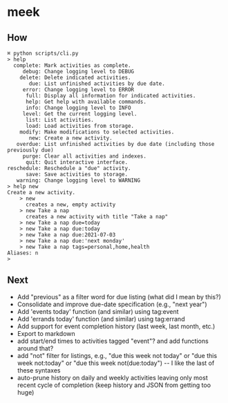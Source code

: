 # meek

## How

```
⌘ python scripts/cli.py 
> help
  complete: Mark activities as complete.
     debug: Change logging level to DEBUG
    delete: Delete indicated activities.
       due: List unfinished activities by due date.
     error: Change logging level to ERROR
      full: Display all information for indicated activities.
      help: Get help with available commands.
      info: Change logging level to INFO
     level: Get the current logging level.
      list: List activities.
      load: Load activities from storage.
    modify: Make modifications to selected activities.
       new: Create a new activity.
   overdue: List unfinished activities by due date (including those previously due)
     purge: Clear all activities and indexes.
      quit: Quit interactive interface.
reschedule: Reschedule a "due" activity.
      save: Save activities to storage.
   warning: Change logging level to WARNING
> help new
Create a new activity.
    > new
      creates a new, empty activity
    > new Take a nap
      creates a new activity with title "Take a nap"
    > new Take a nap due=today
    > new Take a nap due:today
    > new Take a nap due:2021-07-03
    > new Take a nap due:'next monday'
    > new Take a nap tags=personal,home,health
Aliases: n
>
```

## Next

- Add "previous" as a filter word for due listing (what did I mean by this?)
- Consolidate and improve due-date specification (e.g., "next year")
- Add 'events today' function (and similar) using tag:event
- Add 'errands today' function (and similar) using tag:errand
- Add support for event completion history (last week, last month, etc.)
- Export to markdown
- add start/end times to activities tagged "event"? and add functions around that?
- add "not" filter for listings, e.g., "due this week not today" or "due this week not:today" or "due this week not(due:today") -- I like the last of these syntaxes
- auto-prune history on daily and weekly activities leaving only most recent cycle of completion (keep history and JSON from getting too huge)

